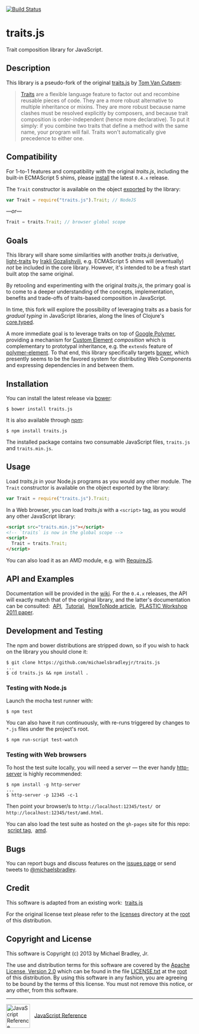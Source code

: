 [![Build Status](https://secure.travis-ci.org/michaelsbradleyjr/traits.js.png?branch=master)](https://travis-ci.org/michaelsbradleyjr/traits.js)

# traits.js

Trait composition library for JavaScript.

## Description

This library is a pseudo-fork of the original [traits.js](http://soft.vub.ac.be/~tvcutsem/traitsjs/) by [Tom Van Cutsem](http://soft.vub.ac.be/soft/members/tomvancutsem):

> <a href="https://en.wikipedia.org/wiki/Trait_(computer_programming)">Traits</a> are a flexible language feature to factor out and recombine reusable pieces of code. They are a more robust alternative to multiple inheritance or mixins. They are more robust because name clashes must be resolved explicitly by composers, and because trait composition is order-independent (hence more declarative). To put it simply: if you combine two traits that define a method with the same name, your program will fail. Traits won't automatically give precedence to either one.

## Compatibility

For 1-to-1 features and compatibility with the original *traits.js*, including the built-in ECMAScript 5 shims, please <a href="#installation">install</a> the latest `0.4.x` release.

The `Trait` constructor is available on the object <a href="#usage">exported</a> by the library:

```javascript
var Trait = require("traits.js").Trait; // NodeJS
```
*&mdash;or&mdash;*
```javascript
Trait = traits.Trait; // browser global scope
```

## Goals

This library will share some similarities with another *traits.js* derivative, [light-traits](https://github.com/Gozala/light-traits/) by [Irakli Gozalishvili](https://github.com/Gozala), e.g. ECMAScript 5 shims will (eventually) *not* be included in the core library. However, it's intended to be a fresh start built atop the same original.

By retooling and experimenting with the original *traits.js*, the primary goal is to come to a deeper understanding of the concepts, implementation, benefits and trade-offs of traits-based composition in JavaScript.

In time, this fork will explore the possibility of leveraging traits as a basis for *gradual typing* in JavaScript libraries, along the lines of Clojure's [core.typed](https://github.com/clojure/core.typed).

A more immediate goal is to leverage traits on top of [Google Polymer](http://www.polymer-project.org/), providing a mechanism for [Custom Element](http://www.w3.org/TR/custom-elements/) *composition* which is complementary to prototypal inheritance, e.g. the `extends` feature of [polymer-element](http://www.polymer-project.org/polymer.html). To that end, this library specifically targets [bower](http://bower.io/), which presently seems to be the favored system for distributing Web Components and expressing dependencies in and between them.

## Installation

You can install the latest release via [bower](http://bower.io/):

```shell
$ bower install traits.js
```

It is also available through [npm](https://npmjs.org/package/traits.js):

```shell
$ npm install traits.js
```

The installed package contains two consumable JavaScript files, `traits.js` and `traits.min.js`.

## Usage

Load *traits.js* in your Node.js programs as you would any other module. The `Trait` constructor is available on the object exported by the library:

```javascript
var Trait = require("traits.js").Trait;
```

In a Web browser, you can load *traits.js* with a `<script>` tag, as you would any other JavaScript library:

```html
<script src="traits.min.js"></script>
<!-- `traits` is now in the global scope -->
<script>
  Trait = traits.Trait;
</script>
```

You can also load it as an AMD module, e.g. with [RequireJS](http://requirejs.org/).

## API and Examples

Documentation will be provided in the [wiki](https://github.com/michaelsbradleyjr/traits.js/wiki). For the `0.4.x` releases, the API will exactly match that of the original library, and the latter's documentation can be consulted: &nbsp;[API](http://soft.vub.ac.be/~tvcutsem/traitsjs/api.html), &nbsp;[Tutorial](http://soft.vub.ac.be/~tvcutsem/traitsjs/tutorial.html), &nbsp;[HowToNode article](http://howtonode.org/traitsjs), &nbsp;[PLASTIC Workshop 2011 paper](http://es-lab.googlecode.com/files/traitsJS_PLASTIC2011_final.pdf).

## Development and Testing

The npm and bower distributions are stripped down, so if you wish to hack on the library you should clone it:

```shell
$ git clone https://github.com/michaelsbradleyjr/traits.js
...
$ cd traits.js && npm install .
```

### Testing with Node.js

Launch the mocha test runner with:

```shell
$ npm test
```

You can also have it run continuously, with re-runs triggered by changes to `*.js` files under the project's root.

```shell
$ npm run-script test-watch
```

### Testing with Web browsers

To host the test suite locally, you will need a server &mdash; the ever handy [http-server](https://github.com/nodeapps/http-server) is highly recommended:

```shell
$ npm install -g http-server
...
$ http-server -p 12345 -c-1
```

Then point your browser/s to `http://localhost:12345/test/` &nbsp;or&nbsp; `http://localhost:12345/test/amd.html`.

You can also load the test suite as hosted on the `gh-pages` site for this repo: &nbsp;[script tag](http://michaelsbradleyjr.github.io/traits.js/test/), &nbsp;[amd](http://michaelsbradleyjr.github.io/traits.js/test/amd.html).

## Bugs

You can report bugs and discuss features on the [issues page](http://github.com/michaelsbradleyjr/traits.js/issues) or send tweets to [@michaelsbradley](https://twitter.com/michaelsbradley).

## Credit

This software is adapted from an existing work: &nbsp;[traits.js](http://soft.vub.ac.be/~tvcutsem/traitsjs/)

For the original license text please refer to the [licenses](https://github.com/michaelsbradleyjr/traits.js/tree/master/licenses) directory at the [root](https://github.com/michaelsbradleyjr/traits.js/tree/master/) of this distribution.

## Copyright and License

This software is Copyright (c) 2013 by Michael Bradley, Jr.

The use and distribution terms for this software are covered by the [Apache License, Version 2.0](http://opensource.org/licenses/Apache-2.0) which can be found in the file [LICENSE.txt](http://michaelsbradleyjr.github.io/traits.js/LICENSE.txt) at the [root](https://github.com/michaelsbradleyjr/traits.js/tree/master/) of this distribution. By using this software in any fashion, you are agreeing to be bound by the terms of this license. You must not remove this notice, or any other, from this software.

---------------------------------------

<div align="left">
  <a href="https://developer.mozilla.org/en-US/docs/JavaScript/Reference" title="JavaScript Reference"><img src="http://upload.wikimedia.org/wikipedia/en/d/d6/Mozilla_Developer_Network.png" alt="JavaScript Reference" width="64" heigh="73" align="center"/></a>&nbsp;&nbsp;&nbsp;<a href="https://developer.mozilla.org/en-US/docs/JavaScript/Reference">JavaScript Reference</a>
</div>
